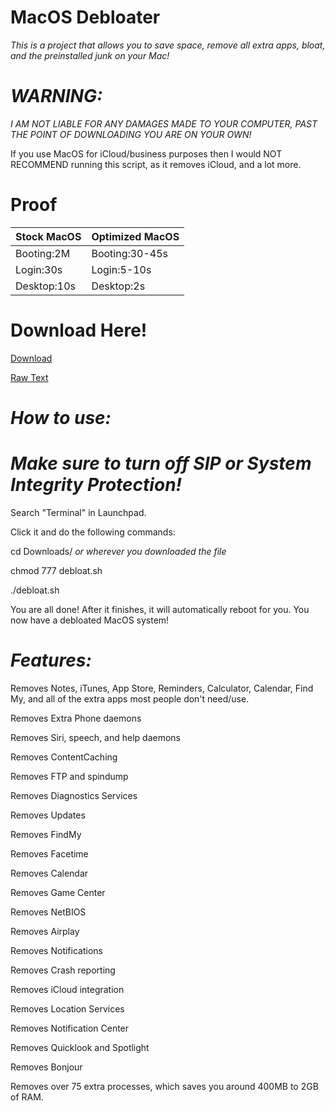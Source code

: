 # MacOS Debloater

*This is a project that allows you to save space, remove all extra apps, bloat, and the preinstalled junk on your Mac!*

# *WARNING:*

*I AM NOT LIABLE FOR ANY DAMAGES MADE TO YOUR COMPUTER, PAST THE POINT OF DOWNLOADING YOU ARE ON YOUR OWN!*

If you use MacOS for iCloud/business purposes then I would NOT RECOMMEND running this script, as it removes iCloud, and a lot more.

# Proof

| Stock MacOS    | Optimized MacOS          |
| -----------    | ------------------------ |
| Booting:2M     | Booting:30-45s           |
| Login:30s      | Login:5-10s              |
| Desktop:10s    | Desktop:2s               |


# Download Here!


[Download](https://github.com/dotslashlevi/macosdebloater/releases/download/v0.5/debloat.sh)

[Raw Text](https://raw.githubusercontent.com/dotslashlevi/macosdebloater/scripts/debloat.sh)


# *How to use:*

# *Make sure to turn off SIP or System Integrity Protection!*

Search "Terminal" in Launchpad.

Click it and do the following commands:

cd Downloads/ *or wherever you downloaded the file*

chmod 777 debloat.sh

./debloat.sh

You are all done! After it finishes, it will automatically reboot for you. You now have a debloated MacOS system!

# *Features:*

Removes Notes, iTunes, App Store, Reminders, Calculator, Calendar, Find My, and all of the extra apps most people don't need/use.

Removes Extra Phone daemons

Removes Siri, speech, and help daemons

Removes ContentCaching

Removes FTP and spindump

Removes Diagnostics Services

Removes Updates

Removes FindMy

Removes Facetime

Removes Calendar

Removes Game Center

Removes NetBIOS

Removes Airplay

Removes Notifications

Removes Crash reporting

Removes iCloud integration

Removes Location Services

Removes Notification Center

Removes Quicklook and Spotlight

Removes Bonjour

Removes over 75 extra processes, which saves you around 400MB to 2GB of RAM.
